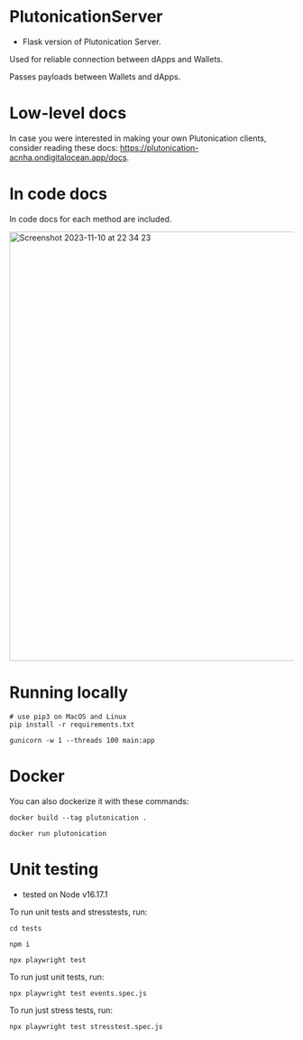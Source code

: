 # PlutonicationServer

- Flask version of Plutonication Server.

Used for reliable connection between dApps and Wallets.

Passes payloads between Wallets and dApps.

# Low-level docs

In case you were interested in making your own Plutonication clients, consider reading these docs: https://plutonication-acnha.ondigitalocean.app/docs.

# In code docs

In code docs for each method are included.

<img width="760" alt="Screenshot 2023-11-10 at 22 34 23" src="https://github.com/RostislavLitovkin/PlutonicationServer/assets/77352013/0489922d-b27b-4a19-98c7-4a3e8af1a731">

# Running locally

```
# use pip3 on MacOS and Linux
pip install -r requirements.txt

gunicorn -w 1 --threads 100 main:app
```

# Docker

You can also dockerize it with these commands:

```
docker build --tag plutonication .

docker run plutonication
```

# Unit testing

- tested on Node v16.17.1

To run unit tests and stresstests, run:
```
cd tests

npm i

npx playwright test
```

To run just unit tests, run:
```
npx playwright test events.spec.js
```

To run just stress tests, run:
```
npx playwright test stresstest.spec.js
```
